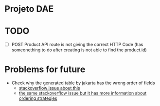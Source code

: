 # Projeto DAE

# TODO
- [ ] POST Product API route is not giving the correct HTTP Code (has someonething to do after creating is not able to find the product.id)


# Problems for future
- Check why the generated table by jakarta has the wrong order of fields
    - [stackoverflow issue about this](https://stackoverflow.com/questions/1298322/wrong-ordering-in-generated-table-in-jpa)
    - [the same stackoverflow issue but it has more information about ordering strategies](https://stackoverflow.com/questions/1298322/wrong-ordering-in-generated-table-in-jpa#answer-77337371)
